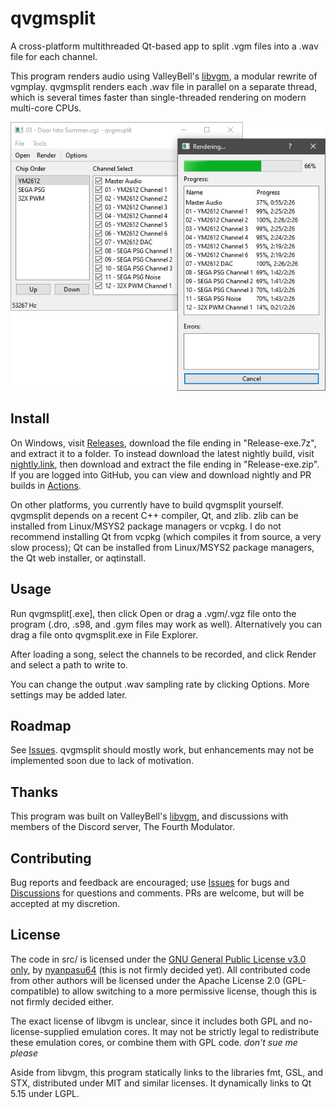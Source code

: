 # qvgmsplit

A cross-platform multithreaded Qt-based app to split .vgm files into a .wav file for each channel.

This program renders audio using ValleyBell's [libvgm](https://github.com/ValleyBell/libvgm), a modular rewrite of vgmplay. qvgmsplit renders each .wav file in parallel on a separate thread, which is several times faster than single-threaded rendering on modern multi-core CPUs.

![Screenshot of qvgmsplit channel list and render dialog](docs/images/readme-screenshot.png)

## Install

On Windows, visit [Releases](https://github.com/nyanpasu64/qvgmsplit/releases), download the file ending in "Release-exe.7z", and extract it to a folder. To instead download the latest nightly build, visit [nightly.link](https://nightly.link/nyanpasu64/qvgmsplit/workflows/windows-clang-vcpkg.yaml/master), then download and extract the file ending in "Release-exe.zip". If you are logged into GitHub, you can view and download nightly and PR builds in [Actions](https://github.com/nyanpasu64/qvgmsplit/actions).

On other platforms, you currently have to build qvgmsplit yourself. qvgmsplit depends on a recent C++ compiler, Qt, and zlib. zlib can be installed from Linux/MSYS2 package managers or vcpkg. I do not recommend installing Qt from vcpkg (which compiles it from source, a very slow process); Qt can be installed from Linux/MSYS2 package managers, the Qt web installer, or aqtinstall.

## Usage

Run qvgmsplit\[.exe\], then click Open or drag a .vgm/.vgz file onto the program (.dro, .s98, and .gym files may work as well). Alternatively you can drag a file onto qvgmsplit.exe in File Explorer.

After loading a song, select the channels to be recorded, and click Render and select a path to write to.

You can change the output .wav sampling rate by clicking Options. More settings may be added later.

## Roadmap

See [Issues](https://github.com/nyanpasu64/qvgmsplit/issues). qvgmsplit should mostly work, but enhancements may not be implemented soon due to lack of motivation.

## Thanks

This program was built on ValleyBell's [libvgm](https://github.com/ValleyBell/libvgm), and discussions with members of the Discord server, The Fourth Modulator.

## Contributing

Bug reports and feedback are encouraged; use [Issues](https://github.com/nyanpasu64/send-to-start/issues) for bugs and [Discussions](https://github.com/nyanpasu64/send-to-start/discussions) for questions and comments. PRs are welcome, but will be accepted at my discretion.

## License

The code in src/ is licensed under the [GNU General Public License v3.0 only](LICENSE), by [nyanpasu64](https://github.com/nyanpasu64) (this is not firmly decided yet). All contributed code from other authors will be licensed under the Apache License 2.0 (GPL-compatible) to allow switching to a more permissive license, though this is not firmly decided either.

The exact license of libvgm is unclear, since it includes both GPL and no-license-supplied emulation cores. It may not be strictly legal to redistribute these emulation cores, or combine them with GPL code. *don't sue me please*

Aside from libvgm, this program statically links to the libraries fmt, GSL, and STX, distributed under MIT and similar licenses. It dynamically links to Qt 5.15 under LGPL.
